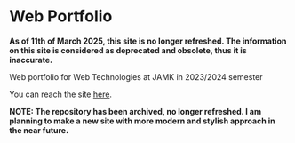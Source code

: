# Web Portfolio

**As of 11th of March 2025, this site is no longer refreshed. The information on this site is considered as deprecated and obsolete, thus it is inaccurate.**

Web portfolio for Web Technologies at JAMK in 2023/2024 semester

You can reach the site [here](https://nmthmations.github.io/nmthmations-old.github.io/).


**NOTE: The repository has been archived, no longer refreshed. I am planning to make a new site with more modern and stylish approach in the near future.**